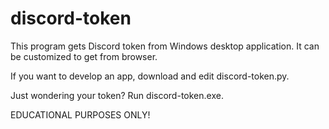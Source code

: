 # discord-token

This program gets Discord token from Windows desktop application. It can be customized to get from browser.

If you want to develop an app, download and edit discord-token.py.

Just wondering your token? Run discord-token.exe.

EDUCATIONAL PURPOSES ONLY!